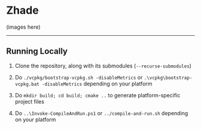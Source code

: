 # Zhade

(images here)

----

## Running Locally

   1. Clone the repository, along with its submodules (`--recurse-submodules`)

   2. Do `./vcpkg/bootstrap-vcpkg.sh -disableMetrics` or `.\vcpkg\bootstrap-vcpkg.bat -disableMetrics` depending on your platform

   3. Do `mkdir build; cd build; cmake ..` to generate platform-specific project files

   4. Do `..\Invoke-CompileAndRun.ps1` or `../compile-and-run.sh` depending on your platform
